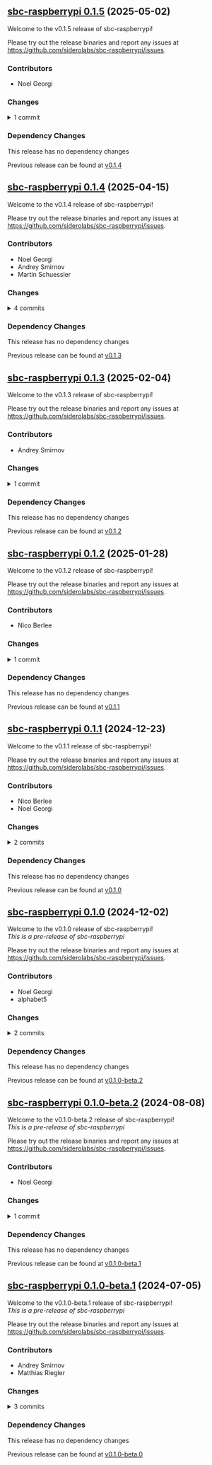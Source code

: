 ## [sbc-raspberrypi 0.1.5](https://github.com/siderolabs/sbc-raspberrypi/releases/tag/v0.1.5) (2025-05-02)

Welcome to the v0.1.5 release of sbc-raspberrypi!



Please try out the release binaries and report any issues at
https://github.com/siderolabs/sbc-raspberrypi/issues.

### Contributors

* Noel Georgi

### Changes
<details><summary>1 commit</summary>
<p>

* [`666e16e`](https://github.com/siderolabs/sbc-raspberrypi/commit/666e16ee039789614442dc2bcf27001d20e3ab34) fix: use grub as bootloader for SBCs
</p>
</details>

### Dependency Changes

This release has no dependency changes

Previous release can be found at [v0.1.4](https://github.com/siderolabs/sbc-raspberrypi/releases/tag/v0.1.4)

## [sbc-raspberrypi 0.1.4](https://github.com/siderolabs/sbc-raspberrypi/releases/tag/v0.1.4) (2025-04-15)

Welcome to the v0.1.4 release of sbc-raspberrypi!



Please try out the release binaries and report any issues at
https://github.com/siderolabs/sbc-raspberrypi/issues.

### Contributors

* Noel Georgi
* Andrey Smirnov
* Martin Schuessler

### Changes
<details><summary>4 commits</summary>
<p>

* [`8447811`](https://github.com/siderolabs/sbc-raspberrypi/commit/8447811443f76fb9da1e993842ccadfade886bfe) chore: bump deps
* [`71bb718`](https://github.com/siderolabs/sbc-raspberrypi/commit/71bb718d7c257dbf2dd3e11a3e4ba33c17b3bd7f) feat: add support for the revolutionpi
* [`3eeedb3`](https://github.com/siderolabs/sbc-raspberrypi/commit/3eeedb3ee5d8bd12e56129c30c26cc1b2884a379) feat: use new tools as base
* [`2bb6b52`](https://github.com/siderolabs/sbc-raspberrypi/commit/2bb6b5299af42e2b48ee3d7964cabfb7f46c8fd6) chore: unify buildkits
</p>
</details>

### Dependency Changes

This release has no dependency changes

Previous release can be found at [v0.1.3](https://github.com/siderolabs/sbc-raspberrypi/releases/tag/v0.1.3)

## [sbc-raspberrypi 0.1.3](https://github.com/siderolabs/sbc-raspberrypi/releases/tag/v0.1.3) (2025-02-04)

Welcome to the v0.1.3 release of sbc-raspberrypi!



Please try out the release binaries and report any issues at
https://github.com/siderolabs/sbc-raspberrypi/issues.

### Contributors

* Andrey Smirnov

### Changes
<details><summary>1 commit</summary>
<p>

* [`cbb744e`](https://github.com/siderolabs/sbc-raspberrypi/commit/cbb744ed5da92a22bb6578ebeadfdd8e41837554) feat: revert enable watchdog device in firmware by default
</p>
</details>

### Dependency Changes

This release has no dependency changes

Previous release can be found at [v0.1.2](https://github.com/siderolabs/sbc-raspberrypi/releases/tag/v0.1.2)

## [sbc-raspberrypi 0.1.2](https://github.com/siderolabs/sbc-raspberrypi/releases/tag/v0.1.2) (2025-01-28)

Welcome to the v0.1.2 release of sbc-raspberrypi!



Please try out the release binaries and report any issues at
https://github.com/siderolabs/sbc-raspberrypi/issues.

### Contributors

* Nico Berlee

### Changes
<details><summary>1 commit</summary>
<p>

* [`e113e8b`](https://github.com/siderolabs/sbc-raspberrypi/commit/e113e8b12749ca309903022fa6eafe60d14a7919) feat: enable watchdog device in firmware by default
</p>
</details>

### Dependency Changes

This release has no dependency changes

Previous release can be found at [v0.1.1](https://github.com/siderolabs/sbc-raspberrypi/releases/tag/v0.1.1)

## [sbc-raspberrypi 0.1.1](https://github.com/siderolabs/sbc-raspberrypi/releases/tag/v0.1.1) (2024-12-23)

Welcome to the v0.1.1 release of sbc-raspberrypi!



Please try out the release binaries and report any issues at
https://github.com/siderolabs/sbc-raspberrypi/issues.

### Contributors

* Nico Berlee
* Noel Georgi

### Changes
<details><summary>2 commits</summary>
<p>

* [`a802dbb`](https://github.com/siderolabs/sbc-raspberrypi/commit/a802dbb773b927e673b76023faf386bf9f74c281) fix: fix raspberrypi firmware url
* [`2f30031`](https://github.com/siderolabs/sbc-raspberrypi/commit/2f300313aa7f277b194a21e1326d29b97f17372e) chore: rekres to simplify `.kres.yaml` defaults
</p>
</details>

### Dependency Changes

This release has no dependency changes

Previous release can be found at [v0.1.0](https://github.com/siderolabs/sbc-raspberrypi/releases/tag/v0.1.0)

## [sbc-raspberrypi 0.1.0](https://github.com/siderolabs/sbc-raspberrypi/releases/tag/v0.1.0) (2024-12-02)

Welcome to the v0.1.0 release of sbc-raspberrypi!  
*This is a pre-release of sbc-raspberrypi*



Please try out the release binaries and report any issues at
https://github.com/siderolabs/sbc-raspberrypi/issues.

### Contributors

* Noel Georgi
* alphabet5

### Changes
<details><summary>2 commits</summary>
<p>

* [`15a6834`](https://github.com/siderolabs/sbc-raspberrypi/commit/15a683428278f8bf1b7c46110e6cb72d417ad1b8) chore: bump deps
* [`1c69056`](https://github.com/siderolabs/sbc-raspberrypi/commit/1c690560d5a16cefc5977f033dae102424f2ea63) docs: add link to boot assets
</p>
</details>

### Dependency Changes

This release has no dependency changes

Previous release can be found at [v0.1.0-beta.2](https://github.com/siderolabs/sbc-raspberrypi/releases/tag/v0.1.0-beta.2)

## [sbc-raspberrypi 0.1.0-beta.2](https://github.com/siderolabs/sbc-raspberrypi/releases/tag/v0.1.0-beta.2) (2024-08-08)

Welcome to the v0.1.0-beta.2 release of sbc-raspberrypi!  
*This is a pre-release of sbc-raspberrypi*



Please try out the release binaries and report any issues at
https://github.com/siderolabs/sbc-raspberrypi/issues.

### Contributors

* Noel Georgi

### Changes
<details><summary>1 commit</summary>
<p>

* [`cb7b03d`](https://github.com/siderolabs/sbc-raspberrypi/commit/cb7b03d20a390486f4e46be43a4d6aacefac734d) chore: rekres and bump deps
</p>
</details>

### Dependency Changes

This release has no dependency changes

Previous release can be found at [v0.1.0-beta.1](https://github.com/siderolabs/sbc-raspberrypi/releases/tag/v0.1.0-beta.1)

## [sbc-raspberrypi 0.1.0-beta.1](https://github.com/siderolabs/sbc-raspberrypi/releases/tag/v0.1.0-beta.1) (2024-07-05)

Welcome to the v0.1.0-beta.1 release of sbc-raspberrypi!  
*This is a pre-release of sbc-raspberrypi*



Please try out the release binaries and report any issues at
https://github.com/siderolabs/sbc-raspberrypi/issues.

### Contributors

* Andrey Smirnov
* Matthias Riegler

### Changes
<details><summary>3 commits</summary>
<p>

* [`3967840`](https://github.com/siderolabs/sbc-raspberrypi/commit/396784073bbf066bb1243ef2934e86913f147f4c) release(v0.1.0-beta.1): prepare release
* [`2590781`](https://github.com/siderolabs/sbc-raspberrypi/commit/2590781a2afb4f333f43732aa9c42b717bd173ee) feat: update dependencies
* [`9bb942b`](https://github.com/siderolabs/sbc-raspberrypi/commit/9bb942b21f6be9bf104386cf6502ab50af5e2ae8) fix: nvme boot is only considered when network disconnected
</p>
</details>

### Dependency Changes

This release has no dependency changes

Previous release can be found at [v0.1.0-beta.0](https://github.com/siderolabs/sbc-raspberrypi/releases/tag/v0.1.0-beta.0)

